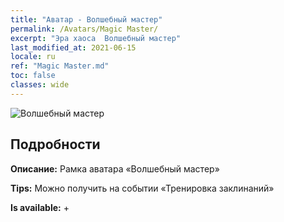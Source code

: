 ```yaml
---
title: "Аватар - Волшебный мастер"
permalink: /Avatars/Magic Master/
excerpt: "Эра хаоса  Волшебный мастер"
last_modified_at: 2021-06-15
locale: ru
ref: "Magic Master.md"
toc: false
classes: wide
---
```

 ![Волшебный мастер](/images/a/avatarFrame_37.png)

## Подробности

 **Описание:** Рамка аватара «Волшебный мастер» 

 **Tips:** Можно получить на событии «Тренировка заклинаний» 

 **Is available:**  + 


